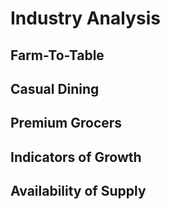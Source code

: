 # Industry Analysis

## Farm-To-Table

## Casual Dining

## Premium Grocers

## Indicators of Growth

## Availability of Supply